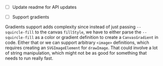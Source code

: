 - [ ] Update readme for API updates

- [ ] Support gradients

Gradients support adds complexity since instead of just passing `--squircle-fill` to the canvas `fillStyle`, we have to either parse the `--squircle-fill` as a color or gradient definition to create a `CanvasGradient` in code. Either that or we can support arbitrary `<image>` definitions, which requires creating an `SVGImageElement` for `drawImage`. That could involve a lot of string manipulation, which might not be as good for something that needs to run really fast.
